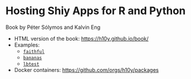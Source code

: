 # Hosting Shiy Apps for R and Python

Book by Péter Sólymos and Kalvin Eng

- HTML version of the book: <https://h10y.github.io/book/>
- Examples:
  - [`faithful`](https://github.com/h10y/faithful)
  - [`bananas`](https://github.com/h10y/bananas)
  - [`lbtest`](https://github.com/h10y/lbtest)
- Docker containers: <https://github.com/orgs/h10y/packages>
